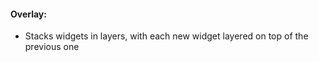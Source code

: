 #### Overlay: 
- Stacks widgets in layers, with each new widget layered on top of the previous one

